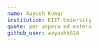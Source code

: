 ```yaml
---
name: Aayush Kumar
institution: KIIT Uniersity 
quote: per aspera ed estera
github_user: aayushk614
---
```

